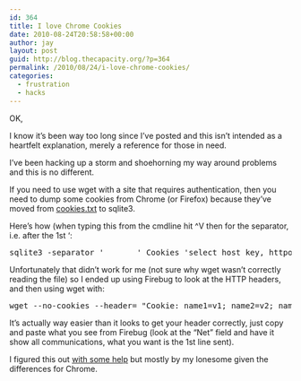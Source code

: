 ```yaml
---
id: 364
title: I love Chrome Cookies
date: 2010-08-24T20:58:58+00:00
author: jay
layout: post
guid: http://blog.thecapacity.org/?p=364
permalink: /2010/08/24/i-love-chrome-cookies/
categories:
  - frustration
  - hacks
---
```

OK,

I know it’s been way too long since I’ve posted and this isn’t intended as a heartfelt explanation, merely a reference for those in need.

I’ve been hacking up a storm and shoehorning my way around problems and this is no different.

If you need to use wget with a site that requires authentication, then you need to dump some cookies from Chrome (or Firefox) because they’ve moved from [cookies.txt](http://blog.omnux.com/index.php/2008/03/25/cookiestxt-file-format/) to sqlite3.

Here’s how (when typing this from the cmdline hit ^V then <Tab> for the separator, i.e. after the 1st ‘:

<pre>sqlite3 -separator '       ' Cookies 'select host_key, httponly, path, secure, expires_utc, name, value from cookies' > ~/Sites/uservice/chrome_cookies.txt
</pre>

Unfortunately that didn’t work for me (not sure why wget wasn’t correctly reading the file) so I ended up using Firebug to look at the HTTP headers, and then using wget with:

<pre>wget --no-cookies --header= "Cookie: name1=v1; name2=v2; name3=v3"
</pre>

It’s actually way easier than it looks to get your header correctly, just copy and paste what you see from Firebug (look at the “Net” field and have it show all communications, what you want is the 1st line sent).

I figured this out [with some help](http://www.linuxquestions.org/questions/linux-software-2/using-the-cookies-sqlite-from-firefox-3-in-wget-653227/) but mostly by my lonesome given the differences for Chrome.

